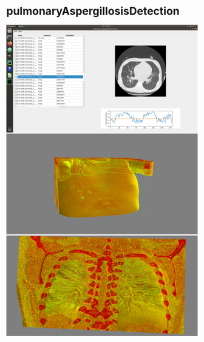 # pulmonaryAspergillosisDetection
![](docs/screenshot.png)  </br>
![](docs/volume_render_front.png)  </br>
![](docs/volume_render_back.png)  </br>
